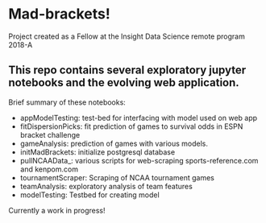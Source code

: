 # Mad-brackets!  
Project created as a Fellow at the Insight Data Science remote program 2018-A

## This repo contains several exploratory jupyter notebooks and the evolving web application.  

Brief summary of these notebooks:
- appModelTesting: test-bed for interfacing with model used on web app
- fitDispersionPicks: fit prediction of games to survival odds in ESPN bracket challenge
- gameAnalysis: prediction of games with various models.  
- initMadBrackets: initialize postgresql database
- pullNCAAData_: various scripts for web-scraping sports-reference.com and kenpom.com
- tournamentScraper: Scraping of NCAA tournament games
- teamAnalysis: exploratory analysis of team features
- modelTesting: Testbed for creating model


Currently a work in progress!
